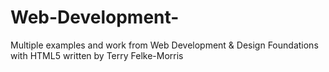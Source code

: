 # Web-Development-
Multiple examples and work from Web Development &amp; Design Foundations with HTML5 written by Terry Felke-Morris
